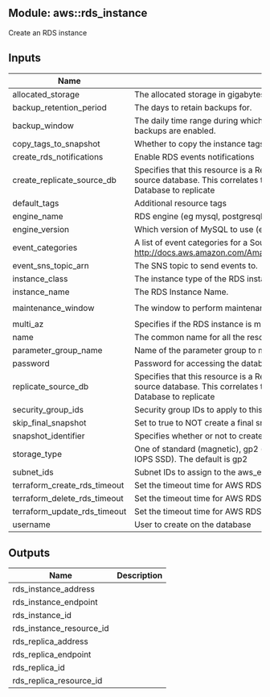 ## Module: aws::rds_instance

Create an RDS instance


## Inputs

| Name | Description | Type | Default | Required |
|------|-------------|:----:|:-----:|:-----:|
| allocated_storage | The allocated storage in gigabytes. | string | `10` | no |
| backup_retention_period | The days to retain backups for. | string | `7` | no |
| backup_window | The daily time range during which automated backups are created if automated backups are enabled. | string | `01:00-03:00` | no |
| copy_tags_to_snapshot | Whether to copy the instance tags to the snapshot. | string | `true` | no |
| create_rds_notifications | Enable RDS events notifications | string | `true` | no |
| create_replicate_source_db | Specifies that this resource is a Replicate database, and to use this value as the source database. This correlates to the identifier of another Amazon RDS Database to replicate | string | `0` | no |
| default_tags | Additional resource tags | map | `<map>` | no |
| engine_name | RDS engine (eg mysql, postgresql) | string | `` | no |
| engine_version | Which version of MySQL to use (eg 5.5.46) | string | `` | no |
| event_categories | A list of event categories for a SourceType that you want to subscribe to. See http://docs.aws.amazon.com/AmazonRDS/latest/UserGuide//USER_Events.html | list | `<list>` | no |
| event_sns_topic_arn | The SNS topic to send events to. | string | `` | no |
| instance_class | The instance type of the RDS instance. | string | `db.t1.micro` | no |
| instance_name | The RDS Instance Name. | string | `` | no |
| maintenance_window | The window to perform maintenance in. | string | `Mon:04:00-Mon:06:00` | no |
| multi_az | Specifies if the RDS instance is multi-AZ | string | `true` | no |
| name | The common name for all the resources created by this module | string | - | yes |
| parameter_group_name | Name of the parameter group to make the instance a member of. | string | `` | no |
| password | Password for accessing the database. | string | `` | no |
| replicate_source_db | Specifies that this resource is a Replicate database, and to use this value as the source database. This correlates to the identifier of another Amazon RDS Database to replicate | string | `false` | no |
| security_group_ids | Security group IDs to apply to this cluster | list | - | yes |
| skip_final_snapshot | Set to true to NOT create a final snapshot when the cluster is deleted. | string | `false` | no |
| snapshot_identifier | Specifies whether or not to create this database from a snapshot. | string | `` | no |
| storage_type | One of standard (magnetic), gp2 (general purpose SSD), or io1 (provisioned IOPS SSD). The default is gp2 | string | `gp2` | no |
| subnet_ids | Subnet IDs to assign to the aws_elasticache_subnet_group | list | `<list>` | no |
| terraform_create_rds_timeout | Set the timeout time for AWS RDS creation. | string | `2h` | no |
| terraform_delete_rds_timeout | Set the timeout time for AWS RDS deletion. | string | `2h` | no |
| terraform_update_rds_timeout | Set the timeout time for AWS RDS modification. | string | `2h` | no |
| username | User to create on the database | string | `` | no |

## Outputs

| Name | Description |
|------|-------------|
| rds_instance_address |  |
| rds_instance_endpoint |  |
| rds_instance_id |  |
| rds_instance_resource_id |  |
| rds_replica_address |  |
| rds_replica_endpoint |  |
| rds_replica_id |  |
| rds_replica_resource_id |  |

